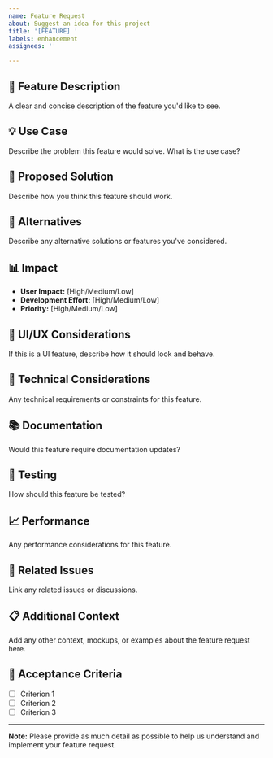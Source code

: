 ```yaml
---
name: Feature Request
about: Suggest an idea for this project
title: '[FEATURE] '
labels: enhancement
assignees: ''

---
```


## 🚀 Feature Description
A clear and concise description of the feature you'd like to see.

## 💡 Use Case
Describe the problem this feature would solve. What is the use case?

## 🎯 Proposed Solution
Describe how you think this feature should work.

## 🔄 Alternatives
Describe any alternative solutions or features you've considered.

## 📊 Impact
- **User Impact:** [High/Medium/Low]
- **Development Effort:** [High/Medium/Low]
- **Priority:** [High/Medium/Low]

## 🎨 UI/UX Considerations
If this is a UI feature, describe how it should look and behave.

## 🔧 Technical Considerations
Any technical requirements or constraints for this feature.

## 📚 Documentation
Would this feature require documentation updates?

## 🧪 Testing
How should this feature be tested?

## 📈 Performance
Any performance considerations for this feature.

## 🔗 Related Issues
Link any related issues or discussions.

## 📋 Additional Context
Add any other context, mockups, or examples about the feature request here.

## 🎯 Acceptance Criteria
- [ ] Criterion 1
- [ ] Criterion 2
- [ ] Criterion 3

---

**Note:** Please provide as much detail as possible to help us understand and implement your feature request.
